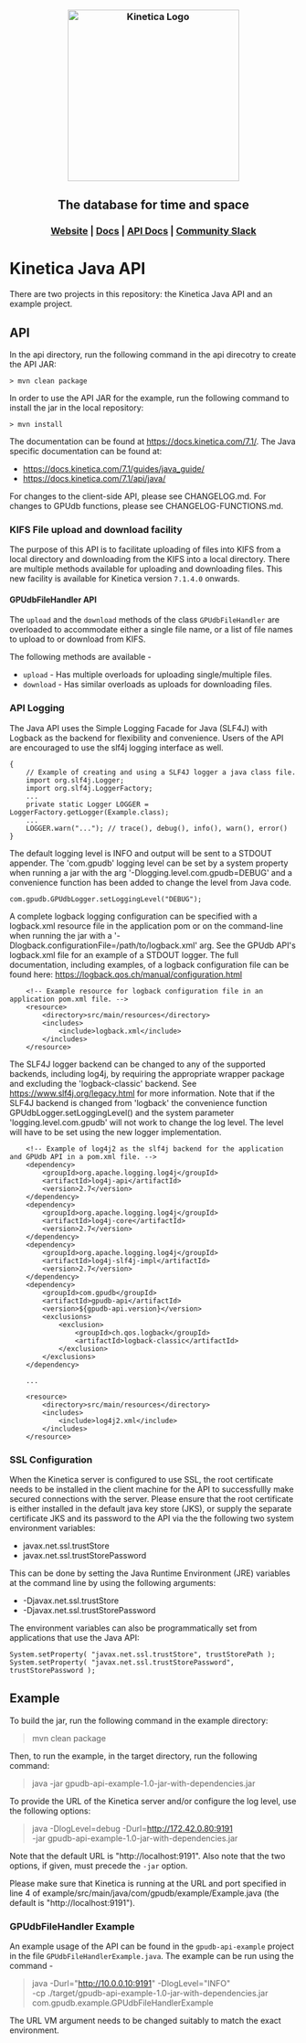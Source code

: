<h3 align="center">
    <img width="300" src="https://2wz2rk1b7g6s3mm3mk3dj0lh-wpengine.netdna-ssl.com/wp-content/uploads/2018/08/kinetica_logo.svg" alt="Kinetica Logo"/>
</h3>
<h2 align="center">The database for time and space</h2>
<h3 align="center">
    <a href="https://www.kinetica.com/">Website</a>
    <span> | </span>
    <a href="https://docs.kinetica.com/7.1/">Docs</a>
    <span> | </span>
    <a href="https://docs.kinetica.com/7.1/api/">API Docs</a>
    <span> | </span>
    <a href="https://join.slack.com/t/kinetica-community/shared_invite/zt-1bt9x3mvr-uMKrXlSDXfy3oU~sKi84qg">Community Slack</a>   
</h3>



# Kinetica Java API


There are two projects in this repository: the Kinetica Java API and an example
project.

## API

In the api directory, run the following command in the api direcotry to create
the API JAR:

```
> mvn clean package
```


In order to use the API JAR for the example, run the following command to
install the jar in the local repository:

```
> mvn install
```


The documentation can be found at https://docs.kinetica.com/7.1/.
The Java specific documentation can be found at:

* https://docs.kinetica.com/7.1/guides/java_guide/
* https://docs.kinetica.com/7.1/api/java/


For changes to the client-side API, please see CHANGELOG.md.  For changes
to GPUdb functions, please see CHANGELOG-FUNCTIONS.md.


### KIFS File upload and download facility

The purpose of this API is to facilitate uploading of files into KIFS from a
local directory and downloading from the KIFS into a local directory. There
are multiple methods available for uploading and downloading files. This new
facility is available for Kinetica version `7.1.4.0` onwards.

#### GPUdbFileHandler API

The `upload` and the `download` methods of the class `GPUdbFileHandler` are
overloaded to accommodate either a single file name, or a list of file names to
upload to or download from KIFS.

The following methods are available -
-    `upload` - Has multiple overloads for uploading single/multiple files.
-    `download` - Has similar overloads as uploads for downloading files.



### API Logging

The Java API uses the Simple Logging Facade for Java (SLF4J) with Logback as
the backend for flexibility and convenience. Users of the API are encouraged to
use the slf4j logging interface as well.

```
{
    // Example of creating and using a SLF4J logger a java class file.
    import org.slf4j.Logger;
    import org.slf4j.LoggerFactory;
    ...
    private static Logger LOGGER = LoggerFactory.getLogger(Example.class);
    ...
    LOGGER.warn("..."); // trace(), debug(), info(), warn(), error()
}
```

The default logging level is INFO and output will be sent to a STDOUT appender.
The 'com.gpudb' logging level can be set by a system property when running a jar
with the arg '-Dlogging.level.com.gpudb=DEBUG' and a convenience function has
been added to change the level from Java code.

```
com.gpudb.GPUdbLogger.setLoggingLevel("DEBUG");
```

A complete logback logging configuration can be specified with a
logback.xml resource file in the application pom or on the
command-line when running the jar with a
'-Dlogback.configurationFile=/path/to/logback.xml' arg.
See the GPUdb API's logback.xml file for an example of a STDOUT logger.
The full documentation, including examples, of a logback configuration
file can be found here: https://logback.qos.ch/manual/configuration.html

```
    <!-- Example resource for logback configuration file in an application pom.xml file. -->
    <resource>
        <directory>src/main/resources</directory>
        <includes>
            <include>logback.xml</include>
        </includes>
    </resource>
```

The SLF4J logger backend can be changed to any of the supported backends,
including log4j, by requiring the appropriate wrapper package and excluding the
'logback-classic' backend. See https://www.slf4j.org/legacy.html for
more information. Note that if the SLF4J backend is changed from 'logback' the
convenience function GPUdbLogger.setLoggingLevel() and the system parameter
'logging.level.com.gpudb' will not work to change the log level. The level
will have to be set using the new logger implementation.

```
    <!-- Example of log4j2 as the slf4j backend for the application and GPUdb API in a pom.xml file. -->
    <dependency>
        <groupId>org.apache.logging.log4j</groupId>
        <artifactId>log4j-api</artifactId>
        <version>2.7</version>
    </dependency>
    <dependency>
        <groupId>org.apache.logging.log4j</groupId>
        <artifactId>log4j-core</artifactId>
        <version>2.7</version>
    </dependency>
    <dependency>
        <groupId>org.apache.logging.log4j</groupId>
        <artifactId>log4j-slf4j-impl</artifactId>
        <version>2.7</version>
    </dependency>
    <dependency>
        <groupId>com.gpudb</groupId>
        <artifactId>gpudb-api</artifactId>
        <version>${gpudb-api.version}</version>
        <exclusions>
            <exclusion>
                <groupId>ch.qos.logback</groupId>
                <artifactId>logback-classic</artifactId>
            </exclusion>
        </exclusions>
    </dependency>

    ...

    <resource>
        <directory>src/main/resources</directory>
        <includes>
            <include>log4j2.xml</include>
        </includes>
    </resource>
```



### SSL Configuration

When the Kinetica server is configured to use SSL, the root certificate needs
to be installed in the client machine for the API to successfullly make secured
connections with the server.  Please ensure that the root certificate is either
installed in the default java key store (JKS), or supply the separate certificate
JKS and its password to the API via the the following two system environment
variables:

*   javax.net.ssl.trustStore
*   javax.net.ssl.trustStorePassword

This can be done by setting the Java Runtime Environment (JRE) variables at the
command line by using the following arguments:

*   -Djavax.net.ssl.trustStore
*   -Djavax.net.ssl.trustStorePassword

The environment variables can also be programmatically set from applications
that use the Java API:

```
System.setProperty( "javax.net.ssl.trustStore", trustStorePath );
System.setProperty( "javax.net.ssl.trustStorePassword", trustStorePassword );
```



## Example

To build the jar, run the following command in the example directory:

> mvn clean package


Then, to run the example, in the target directory, run the following command:

> java -jar gpudb-api-example-1.0-jar-with-dependencies.jar

To provide the URL of the Kinetica server and/or configure the log level,
use the following options:

> java -DlogLevel=debug -Durl=http://172.42.0.80:9191 \
     -jar gpudb-api-example-1.0-jar-with-dependencies.jar

Note that the default URL is "http://localhost:9191".
Also note that the two options, if given, must precede the `-jar` option.

Please make sure that Kinetica is running at the URL and port specified in
line 4 of example/src/main/java/com/gpudb/example/Example.java (the default
is "http://localhost:9191").

### GPUdbFileHandler Example
An example usage of the API can be found in the `gpudb-api-example` project
in the file `GPUdbFileHandlerExample.java`. The example can be run using the
command -

> java -Durl="http://10.0.0.10:9191" -DlogLevel="INFO" \
-cp ./target/gpudb-api-example-1.0-jar-with-dependencies.jar \
com.gpudb.example.GPUdbFileHandlerExample

The URL VM argument needs to be changed suitably to match the exact environment.

